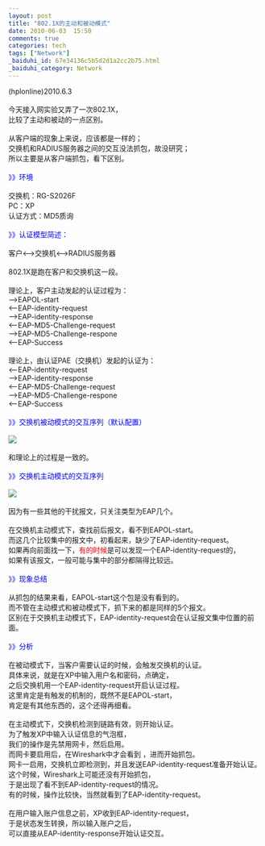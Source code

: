 ```yaml
---
layout: post
title: "802.1X的主动和被动模式"
date: 2010-06-03  15:50
comments: true
categories: tech
tags: ["Network"]
_baiduhi_id: 67e34136c5b5d2d1a2cc2b75.html
_baiduhi_category: Network
---
```


(hplonline)2010.6.3<br/><br/>
今天接入网实验又弄了一次802.1X，<br/>
比较了主动和被动的一点区别。<br/><br/>
从客户端的现象上来说，应该都是一样的；<br/>
交换机和RADIUS服务器之间的交互没法抓包，故没研究；<br/>
所以主要是从客户端抓包，看下区别。<br/><br/><font color="#0000ff">》》环境</font><br/><br/>
交换机：RG-S2026F<br/>
PC：XP<br/>
认证方式：MD5质询<br/><br/><font color="#0000ff">》》认证模型简述：</font><br/><br/>
客户&lt;--&gt;交换机&lt;--&gt;RADIUS服务器<br/><br/>
802.1X是跑在客户和交换机这一段。<br/><br/>
理论上，客户主动发起的认证过程为：<br/>
--&gt;EAPOL-start<br/>
&lt;--EAP-identity-request<br/>
--&gt;EAP-identity-response<br/>
&lt;--EAP-MD5-Challenge-request<br/>
--&gt;EAP-MD5-Challenge-respone<br/>
&lt;--EAP-Success<br/><br/>
理论上，由认证PAE（交换机）发起的认证为：<br/>
&lt;--EAP-identity-request<br/>
--&gt;EAP-identity-response<br/>
&lt;--EAP-MD5-Challenge-request<br/>
--&gt;EAP-MD5-Challenge-respone<br/>
&lt;--EAP-Success<br/><br/><font color="#0000ff">》》交换机被动模式的交互序列（默认配置）</font><br/><br/><span><img border="0" src="http://hiphotos.baidu.com/hplonline/pic/item/ab4bc711d1b8552cb8127b3d.jpg" small="0" class="blogimg"/></span><br/><br/>
和理论上的过程是一致的。<br/><br/><font color="#0000ff">》》交换机主动模式的交互序列</font><br/><br/><span><img border="0" src="http://hiphotos.baidu.com/hplonline/pic/item/c14806f47e9ed9d37709d73d.jpg" small="0" class="blogimg"/></span><br/><br/>
因为有一些其他的干扰报文，只关注类型为EAP几个。<br/><br/>
在交换机主动模式下，查找前后报文，看不到EAPOL-start。<br/>
而这几个比较集中的报文中，初看起来，缺少了EAP-identity-request。<br/>
如果再向前面找一下，<font color="#ff0000">有的时候</font>是可以发现一个EAP-identity-request的，<br/>
如果有该报文，一般可能与集中的部分都隔得比较远。<br/><br/><font color="#0000ff">》》现象总结</font><br/><br/>
从抓包的结果来看，EAPOL-start这个包是没有看到的。<br/>
而不管在主动模式和被动模式下，抓下来的都是同样的5个报文。<br/>
区别在于交换机主动模式下，EAP-identity-request会在认证报文集中位置的前面。<br/><br/><font color="#0000ff">》》分析</font><br/><br/>
在被动模式下，当客户需要认证的时候，会触发交换机的认证。<br/>
具体来说，就是在XP中输入用户名和密码，点确定，<br/>
之后交换机用一个EAP-identity-request开启认证过程。<br/>
这里肯定是有触发的机制的，既然不是EAPOL-start，<br/>
肯定是有其他东西的，这个还得再细看。<br/><br/>
在主动模式下，交换机检测到链路有效，则开始认证。<br/>
为了触发XP中输入认证信息的气泡框，<br/>
我们的操作是先禁用网卡，然后启用。<br/>
而网卡要启用后，在Wireshark中才会看到 ，进而开始抓包。<br/>
网卡一启用，交换机立即检测到，并且发送EAP-identity-request准备开始认证。<br/>
这个时候，Wireshark上可能还没有开始抓包，<br/>
于是出现了看不到EAP-identity-request的情况。<br/>
有的时候，操作比较快，当然就看到了EAP-identity-request。<br/><br/>
在用户输入账户信息之前，XP收到EAP-identity-request，<br/>
于是状态发生转换，所以输入账户之后，<br/>
可以直接从EAP-identity-response开始认证交互。<br/><br/><br/>
